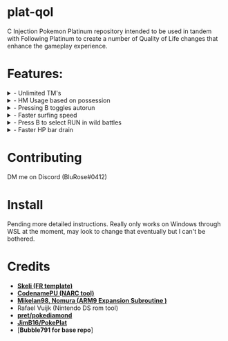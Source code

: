 # plat-qol
C Injection Pokemon Platinum repository intended to be used in tandem with Following Platinum to create a number of Quality of Life changes that enhance the gameplay experience.

# Features:
<details>
<summary>- Unlimited TM's</summary>
<br>

![](screenshots/infinite_tms0.png)
</details>

<details>
<summary>- HM Usage based on possession</summary>
<br>

![](screenshots/usable_hm0.png) ![](screenshots/usable_hm1.png) 

![](screenshots/usable_hm3.png) ![](screenshots/usable_hm2.png)

![](screenshots/hms_usable.gif)

</details>

<details>
<summary>- Pressing B toggles autorun</summary>
<br>

![](screenshots/autorun.gif)

</details>

<details>
<summary>- Faster surfing speed</summary>
<br>

![](screenshots/surf_speed.gif)

</details>

<details>
<summary>- Press B to select RUN in wild battles</summary>
<br>

![](screenshots/run_from_battle.gif)

</details>

<details>
<summary>- Faster HP bar drain</summary>
<br>

![](screenshots/hp_drain.gif)

</details>


# Contributing
DM me on Discord (BluRose#0412)

# Install
Pending more detailed instructions.  Really only works on Windows through WSL at the moment, may look to change that eventually but I can't be bothered.

# Credits
* [**Skeli (FR template)**][CFRU]
* [**CodenamePU (NARC tool)**][G5T]
* [**Mikelan98, Nomura (ARM9 Expansion Subroutine )**][ARM9]
* Rafael Vuijk (Nintendo DS rom tool)
* [**pret/pokediamond**][pret]
* [**JimB16/PokePlat**][pokeplat]
* [**Bubble791 for base repo**]

[CFRU]: https://github.com/Skeli789/Complete-Fire-Red-Upgrade
[G5T]: https://github.com/CodenamePU/Gen5Tools
[ARM9]: https://pokehacking.com/tutorials/ramexpansion/
[pret]: https://github.com/pret/pokediamond
[pokeplat]: https://github.com/JimB16/PokePlat

